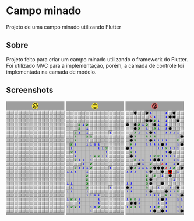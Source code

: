 # Campo minado

Projeto de uma campo minado utilizando Flutter

## Sobre

Projeto feito para criar um campo minado utilizando o framework do Flutter.
<br>
Foi utilizado MVC para a implementação, porém, a camada de controle foi implementada na camada de modelo.

## Screenshots

<p float="left">
  <img src="screenshots/screenshot1.png" width="160" />
  <img src="screenshots/screenshot2.png" width="160" /> 
  <img src="screenshots/screenshot3.png" width="160" />
</p>
